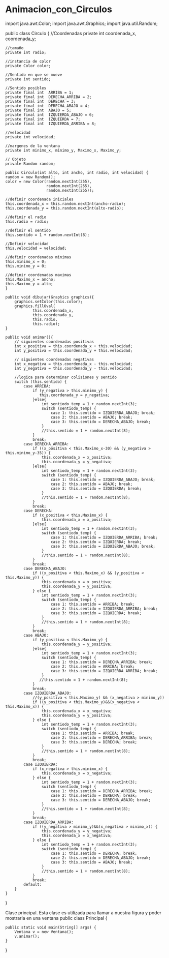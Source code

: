 # Animacion_con_Circulos


import java.awt.Color;
import java.awt.Graphics;
import java.util.Random;

public class Circulo {
    //Coordenadas
    private int coordenada_x, coordenada_y;
    
    //tamaño
    private int radio;
    
    //instancia de color
    private Color color;
    
    //Sentido en que se mueve
    private int sentido;
    
    //Sentido posibles
    private final int  ARRIBA = 1;
    private final int  DERECHA_ARRIBA = 2;
    private final int  DERECHA = 3;
    private final int  DERECHA_ABAJO = 4;
    private final int  ABAJO = 5;
    private final int  IZQUIERDA_ABAJO = 6;
    private final int  IZQUIERDA = 7;
    private final int  IZQUIERDA_ARRIBA = 8;
    
    //velocidad
    private int velocidad;
    
    //margenes de la ventana
    private int minimo_x, minimo_y, Maximo_x, Maximo_y;
    
    // Objeto
    private Random random;

    public Circulo(int alto, int ancho, int radio, int velocidad) {
    random = new Random();
    color = new Color(random.nextInt(255), 
                      random.nextInt(255), 
                      random.nextInt(255));    
    
    //definir coordenada iniciales
    this.coordenada_x = this.random.nextInt(ancho-radio);
    this.coordenada_y = this.random.nextInt(alto-radio);
    
    //definir el radio
    this.radio = radio;
    
    //definir el sentido
    this.sentido = 1 + random.nextInt(8);
    
    //Definir velocidad
    this.velocidad = velocidad;
    
    //definir coordenadas minimas
    this.minimo_x = 0;
    this.minimo_y = 0;
    
    //definir coordenadas maximas
    this.Maximo_x = ancho;
    this.Maximo_y = alto;
    }            
    
    public void dibujar(Graphics graphics){
        graphics.setColor(this.color);
        graphics.fillOval(
                this.coordenada_x, 
                this.coordenada_y, 
                this.radio, 
                this.radio);        
    }
    
    public void animar(){
        // siguientes coordenadas positivas
        int x_positiva = this.coordenada_x + this.velocidad;
        int y_positiva = this.coordenada_y + this.velocidad;
        
        // siguientes coordenadas negativas
        int x_negativa = this.coordenada_x - this.velocidad;
        int y_negativa = this.coordenada_y - this.velocidad;
    
        //logica para determinar colisiones y sentido
        switch (this.sentido) {
            case ARRIBA:   
                if (y_negativa > this.minimo_y) {
                   this.coordenada_y = y_negativa;
                }else{
                    int sentiodo_temp = 1 + random.nextInt(3);
                    switch (sentiodo_temp) {
                        case 1: this.sentido = IZQUIERDA_ABAJO; break;                            
                        case 2: this.sentido = ABAJO; break;                            
                        case 3: this.sentido = DERECHA_ABAJO; break;                                                                             
                    }
                    //this.sentido = 1 + random.nextInt(8);
                }
                break;
            case DERECHA_ARRIBA:      
                if ((x_positiva < this.Maximo_x-30) && (y_negativa > this.minimo_y-35)) {
                    this.coordenada_x = x_positiva;
                    this.coordenada_y = y_negativa;
                }else{
                    int sentiodo_temp = 1 + random.nextInt(3);
                    switch (sentiodo_temp) {
                        case 1: this.sentido = IZQUIERDA_ABAJO; break;                            
                        case 2: this.sentido = ABAJO; break;                            
                        case 3: this.sentido = IZQUIERDA; break;                                                                             
                    }
                    //this.sentido = 1 + random.nextInt(8);
                }
                break;
            case DERECHA:                
                if (x_positiva < this.Maximo_x) {
                    this.coordenada_x = x_positiva;
                }else{
                    int sentiodo_temp = 1 + random.nextInt(3);
                    switch (sentiodo_temp) {
                        case 1: this.sentido = IZQUIERDA_ARRIBA; break;                            
                        case 2: this.sentido = IZQUIERDA; break;                            
                        case 3: this.sentido = IZQUIERDA_ABAJO; break;                                                                             
                    }
                    //this.sentido = 1 + random.nextInt(8);
                }
                break;
            case DERECHA_ABAJO:                
                if ((x_positiva < this.Maximo_x) && (y_positiva < this.Maximo_y)) {
                    this.coordenada_x = x_positiva;
                    this.coordenada_y = y_positiva;
                } else {
                    int sentiodo_temp = 1 + random.nextInt(3);
                    switch (sentiodo_temp) {
                        case 1: this.sentido = ARRIBA; break;                            
                        case 2: this.sentido = IZQUIERDA_ARRIBA; break;                            
                        case 3: this.sentido = IZQUIERDA; break;                                                                             
                    }
                    //this.sentido = 1 + random.nextInt(8);
                }
                break;
            case ABAJO: 
                if (y_positiva < this.Maximo_y) {
                    this.coordenada_y = y_positiva;
                }else{
                    int sentiodo_temp = 1 + random.nextInt(3);
                    switch (sentiodo_temp) {
                        case 1: this.sentido = DERECHA_ARRIBA; break;                            
                        case 2: this.sentido = ARRIBA; break;                            
                        case 3: this.sentido = IZQUIERDA_ARRIBA; break;                                                                             
                    }
                   //this.sentido = 1 + random.nextInt(8); 
                }
                break;
            case IZQUIERDA_ABAJO: 
                //(y_positiva < this.Maximo_y) && (x_negativa > minimo_y))
                if ((y_positiva < this.Maximo_y)&&(x_negativa < this.Maximo_x)) {
                    this.coordenada_x = x_negativa;
                    this.coordenada_y = y_positiva;
                } else {
                    int sentiodo_temp = 1 + random.nextInt(3);
                    switch (sentiodo_temp) {
                        case 1: this.sentido = ARRIBA; break;                            
                        case 2: this.sentido = DERECHA_ARRIBA; break;                            
                        case 3: this.sentido = DERECHA; break;                                                                             
                    }
                    //this.sentido = 1 + random.nextInt(8); 
                }
                break;
            case IZQUIERDA: 
                if (x_negativa > this.minimo_x) {
                    this.coordenada_x = x_negativa;
                } else {
                    int sentiodo_temp = 1 + random.nextInt(3);
                    switch (sentiodo_temp) {
                        case 1: this.sentido = DERECHA_ARRIBA; break;                            
                        case 2: this.sentido = DERECHA; break;                            
                        case 3: this.sentido = DERECHA_ABAJO; break;                                                                             
                    }
                    //this.sentido = 1 + random.nextInt(8);
                }
                break;
            case IZQUIERDA_ARRIBA: 
                if ((y_negativa > minimo_y)&&(x_negativa > minimo_x)) {
                    this.coordenada_y = y_negativa;
                    this.coordenada_x = x_negativa;
                } else {
                    int sentiodo_temp = 1 + random.nextInt(3);
                    switch (sentiodo_temp) {
                        case 1: this.sentido = DERECHA; break;                            
                        case 2: this.sentido = DERECHA_ABAJO; break;                            
                        case 3: this.sentido = ABAJO; break;                                                                             
                    }
                    //this.sentido = 1 + random.nextInt(8); 
                }
                break;
            default:                
        }
    }
}

Clase principal. Esta clase es utilizada para  llamar a nuestra figura y poder mostrarla en una ventana
public class Principal {

    public static void main(String[] args) {
        Ventana v = new Ventana();
        v.animar();
    }
}
